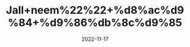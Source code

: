 ---
title: 'Jall+neem%22%22+%d8%ac%d9%84+%d9%86%db%8c%d9%85'
date: '2022-11-17' 
metatag: '' 
inventory: '0' 
draft: false 
# meta description 
shortDescripton: ''
description: 'Herbs+%d8%ac%da%91%db%8c+%d8%a8%d9%88%d9%b9%db%8c'
longdescription: ''
tags: ''
brand: ''
subCategory: ''
unit: '10 gm-Pk'
sellCount: '0'
featured: True
# product Price
price: '30.0'
# Product Short Description
shortDescription: ''
productID: '27926941-3E49-ED11-996A-005056B3A416'
type: 'products'
category: 'Herbs+%d8%ac%da%91%db%8c+%d8%a8%d9%88%d9%b9%db%8c' 
thumnailproduct: 'https://eraconnect.blob.core.windows.net/product-images/aminsaddiquidawakhana/4a4bee38-fb08-47a5-ac0b-b640faa0b838.webp' 
images:
  - image: 'https://eraconnect.blob.core.windows.net/product-images/aminsaddiquidawakhana/4a4bee38-fb08-47a5-ac0b-b640faa0b838.webp'  
Variants:
---